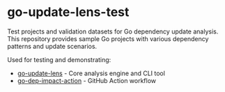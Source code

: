 # go-update-lens-test

Test projects and validation datasets for Go dependency update analysis. This repository provides sample Go projects with various dependency patterns and update scenarios.

Used for testing and demonstrating:
- [go-update-lens](https://github.com/PatchLens/go-update-lens/) - Core analysis engine and CLI tool
- [go-dep-impact-action](https://github.com/PatchLens/go-dep-impact-action) - GitHub Action workflow
